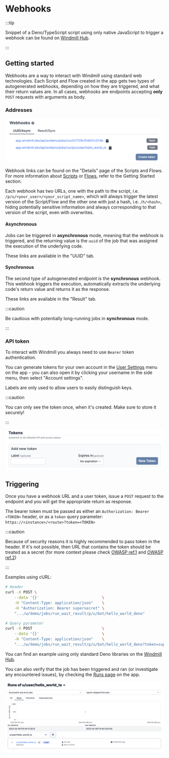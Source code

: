 # Webhooks

:::tip

Snippet of a Deno/TypeScript script using only native JavaScript to trigger a
webhook can be found on [Windmill Hub][script].

:::

## Getting started

Webhooks are a way to interact with Windmill using standard web technologies.
Each Script and Flow created in the app gets two types of autogenerated
webhooks, depending on how they are triggered, and what their return values are.
In all cases, webhooks are endpoints accepting **only** `POST` requests with
arguments as body.

### Addresses

![Webhook endpoints](./webhook_endpoints.png)

Webhook links can be found on the "Details" page of the Scripts and Flows. For
more information about
[Scripts](../../getting_started/0_scripts_quickstart/1_typescript_quickstart/index.md)
or [Flows](../../getting_started/6_flows_quickstart/index.md), refer to the
Getting Started section.

Each webhook has two URLs, one with the path to the script, i.e.
`/p/u/<your_user>/<your_script_name>`, which will always trigger the latest
version of the Script/Flow and the other one with just a hash, i.e. `/h/<hash>`,
hiding potentially sensitive information and always corresponding to that
version of the script, even with overwrites.

#### Asynchronous

Jobs can be triggered in **asynchronous** mode, meaning that the webhook is
triggered, and the returning value is the `uuid` of the job that was assigned
the execution of the underlying code.

These links are available in the "UUID" tab.

#### Synchronous

The second type of autogenerated endpoint is the **synchronous** webhook. This
webhook triggers the execution, automatically extracts the underlying code's
return value and returns it as the response.

These links are available in the "Result" tab.

:::caution

Be cautious with potentially long-running jobs in **synchronous** mode.

:::

### API token

To interact with Windmill you always need to use `Bearer` token authentication.

You can generate tokens for your own account in the
[User Settings][user-settings] menu on the app - you can also open it by
clicking your username in the side menu, then select "Account settings".

Labels are only used to allow users to easily distinguish keys.

:::caution

You can only see the token once, when it's created. Make sure to store it
securely!

:::

![Create new tokens](./tokens.png)

## Triggering

Once you have a webhook URL and a user token, issue a `POST` request to the
endpoint and you will get the appropriate return as response.

The bearer token must be passed as either an `Authorization: Bearer <TOKEN>`
header, or as a `token` query parameter:
`https://<instance>/<route>?token=<TOKEN>`

:::caution

Because of security reasons it is highly recommended to pass token in the
header. If it's not possible, then URL that contains the token should be treated
as a secret (for more context please check [OWASP ref.1] and [OWASP ref.2])

:::

Examples using cURL:

```bash
# Header
curl -X POST \
    --data '{}'                            \
    -H "Content-Type: application/json"    \
    -H "Authorization: Bearer supersecret" \
    ".../w/demo/jobs/run_wait_result/p/u/bot/hello_world_deno"
```

```bash
# Query parameter
curl -X POST                               \
    --data '{}'                            \
    -H "Content-Type: application/json"    \
    ".../w/demo/jobs/run_wait_result/p/u/bot/hello_world_deno?token=supersecret"
```

You can find an example using only standard Deno libraries on the
[Windmill Hub][script].

You can also verify that the job has been triggered and ran (or investigate any
encountered issues), by checking the [Runs page][runs] on the app.

![Runs page](./runs.png)

<!-- Resources -->

[runs]: https://app.windmill.dev/runs
[user-settings]: https://app.windmill.dev/#user-settings
[script]: https://hub.windmill.dev/scripts/windmill/1325/trigger-windmill-webhook-with-native-fetch-api-windmill
[OWASP ref.1]: https://cheatsheetseries.owasp.org/cheatsheets/REST_Security_Cheat_Sheet.html#sensitive-information-in-http-requests
[OWASP ref.2]: https://github.com/OWASP/CheatSheetSeries/blob/083890d18ca40bcfc4bdfa80e04dd0a2245c34ea/cheatsheets_draft/Webhook_Security_Guidelines_CheatSheet.md#treat-webhooks-as-secrets

